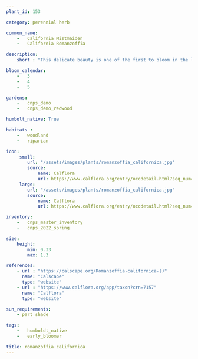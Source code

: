 ```yaml
---
plant_id: 153 

category: perennial herb

common_name:  
    -   California Mistmaiden
    -   California Romanzoffia

description: 
    short : "This delicate beauty is one of the first to bloom in the late winter. Dries out in the summer but returns with the rains - often with baby plants close by! Great for a woodland garden."

bloom_calendar: 
    -   3
    -   4
    -   5

gardens:
    -   cnps_demo
    -   cnps_demo_redwood

humbolt_native: True

habitats : 
    -   woodland
    -   riparian 

icon: 
     small: 
        url: "/assets/images/plants/romanzoffia_californica.jpg"
        source: 
            name: Calflora
            url: https://www.calflora.org/entry/occdetail.html?seq_num=mg81294
     large: 
        url: "/assets/images/plants/romanzoffia_californica.jpg"
        source: 
            name: Calflora
            url: https://www.calflora.org/entry/occdetail.html?seq_num=mg81294

inventory: 
    -   cnps_master_inventory
    -   cnps_2022_spring

size:
    height: 
        min: 0.33
        max: 1.3

references:
    - url : "https://calscape.org/Romanzoffia-californica-()"
      name: "Calscape"
      type: "website"
    - url : "https://www.calflora.org/app/taxon?crn=7157"
      name: "Calflora"
      type: "website"

sun_requirements: 
    - part_shade

tags:  
    -   humboldt_native
    -   early_bloomer

title: romanzoffia californica
---
```


